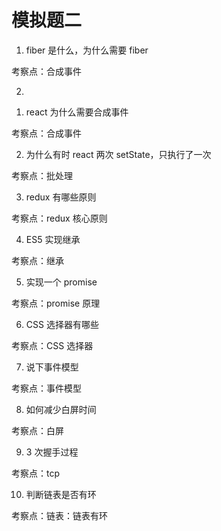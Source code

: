 # 模拟题二

1. fiber 是什么，为什么需要 fiber

考察点：合成事件

2.

1) react 为什么需要合成事件

考察点：合成事件

2. 为什么有时 react 两次 setState，只执行了一次

考察点：批处理

3. redux 有哪些原则

考察点：redux 核心原则

4. ES5 实现继承

考察点：继承

5. 实现一个 promise

考察点：promise 原理

6. CSS 选择器有哪些

考察点：CSS 选择器

7. 说下事件模型

考察点：事件模型

8. 如何减少白屏时间

考察点：白屏

9. 3 次握手过程

考察点：tcp

10. 判断链表是否有环

考察点：链表：链表有环
